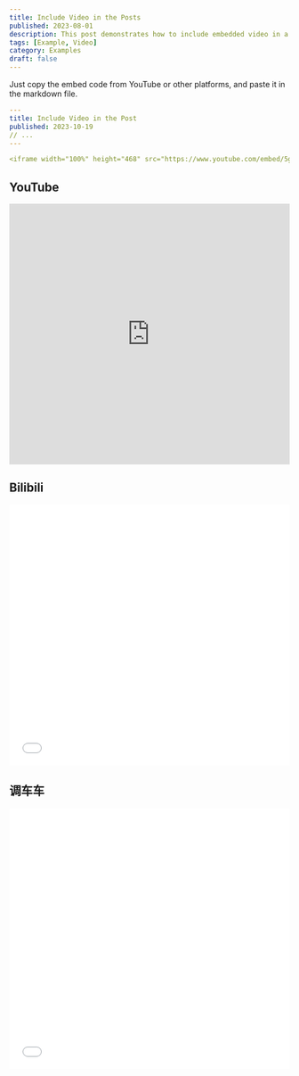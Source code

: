 ```yaml
---
title: Include Video in the Posts
published: 2023-08-01
description: This post demonstrates how to include embedded video in a blog post.
tags: [Example, Video]
category: Examples
draft: false
---
```


Just copy the embed code from YouTube or other platforms, and paste it in the markdown file.

```yaml
---
title: Include Video in the Post
published: 2023-10-19
// ...
---

<iframe width="100%" height="468" src="https://www.youtube.com/embed/5gIf0_xpFPI?si=N1WTorLKL0uwLsU_" title="YouTube video player" frameborder="0" allowfullscreen></iframe>
```

## YouTube

<iframe width="100%" height="468" src="https://www.youtube.com/embed/5gIf0_xpFPI?si=N1WTorLKL0uwLsU_" title="YouTube video player" frameborder="0" allow="accelerometer; autoplay; clipboard-write; encrypted-media; gyroscope; picture-in-picture; web-share" allowfullscreen></iframe>

## Bilibili

<iframe width="100%" height="468" src="//player.bilibili.com/player.html?bvid=BV1fK4y1s7Qf&p=1" scrolling="no" border="0" frameborder="no" framespacing="0" allowfullscreen="true"> </iframe>


## 调车车

<iframe width="100%" height="468" src="//player.bilibili.com/player.html?isOutside=true&aid=114234805456519&bvid=BV1HmZVYhEXC&cid=29099753602&p=1" scrolling="no" border="0" frameborder="no" framespacing="0" allowfullscreen="true"></iframe>